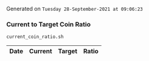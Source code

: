 Generated on `Tuesday 28-September-2021 at 09:06:23`

### Current to Target Coin Ratio
`current_coin_ratio.sh`

Date|Current|Target|Ratio
---|---|---|---
